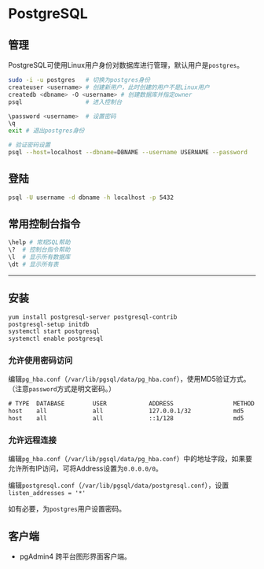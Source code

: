 # PostgreSQL

## 管理

PostgreSQL可使用Linux用户身份对数据库进行管理，默认用户是`postgres`。

```sh
sudo -i -u postgres   # 切换为postgres身份
createuser <username> # 创建新用户，此时创建的用户不是Linux用户
createdb <dbname> -O <username> # 创建数据库并指定owner
psql                  # 进入控制台

\password <username>  # 设置密码
\q
exit # 退出postgres身份
```

```sh
# 验证密码设置
psql --host=localhost --dbname=DBNAME --username USERNAME --password
```

## 登陆

```sh
psql -U username -d dbname -h localhost -p 5432
```

## 常用控制台指令

```sh
\help # 常规SQL帮助
\?  # 控制台指令帮助
\l  # 显示所有数据库
\dt # 显示所有表
```

---

## 安装

```sh
yum install postgresql-server postgresql-contrib
postgresql-setup initdb
systemctl start postgresql
systemctl enable postgresql
```

### 允许使用密码访问

编辑`pg_hba.conf`（`/var/lib/pgsql/data/pg_hba.conf`），使用MD5验证方式。（注意`password`方式是明文密码。）

```txt
# TYPE  DATABASE        USER            ADDRESS                 METHOD
host    all             all             127.0.0.1/32            md5
host    all             all             ::1/128                 md5
```

### 允许远程连接

编辑`pg_hba.conf`（`/var/lib/pgsql/data/pg_hba.conf`）中的地址字段，如果要允许所有IP访问，可将Address设置为`0.0.0.0/0`。

编辑`postgresql.conf`（`/var/lib/pgsql/data/postgresql.conf`），设置`listen_addresses = '*'`

如有必要，为`postgres`用户设置密码。

## 客户端

- pgAdmin4 跨平台图形界面客户端。
